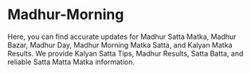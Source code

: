 # Madhur-Morning
Here, you can find accurate updates for Madhur Satta Matka, Madhur Bazar, Madhur Day, Madhur Morning Matka Satta, and Kalyan Matka Results. We provide Kalyan Satta Tips, Madhur Results, Satta Batta, and reliable Satta Matta Matka information.
